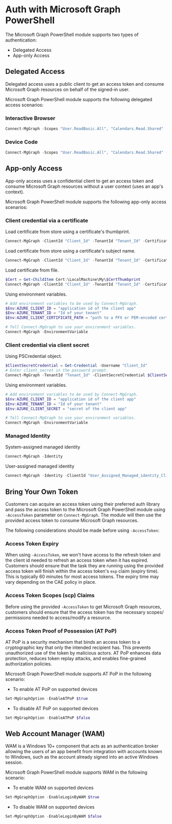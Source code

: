 ﻿# Auth with Microsoft Graph PowerShell

The Microsoft Graph PowerShell module supports two types of authentication:

- Delegated Access
- App-only Access

## Delegated Access

Delegated access uses a public client to get an access token and consume Microsoft Graph resources on behalf of the signed-in user.

Microsoft Graph PowerShell module supports the following delegated access scenarios:

### Interactive Browser

```PowerShell
Connect-MgGraph -Scopes "User.ReadBasic.All", "Calendars.Read.Shared"
```

### Device Code

```PowerShell
Connect-MgGraph -Scopes "User.ReadBasic.All", "Calendars.Read.Shared" -UseDeviceCode
```

## App-only Access

App-only access uses a confidential client to get an access token and consume Microsoft Graph resources without a user context (uses an app's context).

Microsoft Graph PowerShell module supports the following app-only access scenarios:

### Client credential via a certificate

Load certificate from store using a certificate's thumbprint.

```PowerShell
Connect-MgGraph -ClientId "Client_Id" -TenantId "Tenant_Id" -CertificateThumbprint "Cert_Thumbprint"
```

Load certificate from store using a certificate's subject name.

```PowerShell
Connect-MgGraph -ClientId "Client_Id" -TenantId "Tenant_Id" -CertificateSubjectName "Cert_Subject_Name"
```

Load certificate from file.

```PowerShell
$Cert = Get-ChildItem Cert:\LocalMachine\My\$CertThumbprint
Connect-MgGraph -ClientId "Client_Id" -TenantId "Tenant_Id" -Certificate $Cert
```

Using environment variables.

```PowerShell
# Add environment variables to be used by Connect-MgGraph.
$Env:AZURE_CLIENT_ID = "application id of the client app"
$Env:AZURE_TENANT_ID = "Id of your tenant"
$Env:AZURE_CLIENT_CERTIFICATE_PATH = "path to a PFX or PEM-encoded certificate file including private key"

# Tell Connect-MgGraph to use your environment variables.
Connect-MgGraph -EnvironmentVariable
```

### Client credential via client secret

Using PSCredential object.

```PowerShell
$ClientSecretCredential = Get-Credential -Username "Client_Id"
# Enter client_secret in the password prompt.
Connect-MgGraph -TenantId "Tenant_Id" -ClientSecretCredential $ClientSecretCredential
```

Using environment variables.

```PowerShell
# Add environment variables to be used by Connect-MgGraph.
$Env:AZURE_CLIENT_ID = "application id of the client app"
$Env:AZURE_TENANT_ID = "Id of your tenant"
$Env:AZURE_CLIENT_SECRET = "secret of the client app"

# Tell Connect-MgGraph to use your environment variables.
Connect-MgGraph -EnvironmentVariable
```

### Managed Identity

System-assigned managed identity

```PowerShell
Connect-MgGraph -Identity
```

User-assigned managed identity

```PowerShell
Connect-MgGraph -Identity -ClientId "User_Assigned_Managed_identity_Client_Id"
```

## Bring Your Own Token

Customers can acquire an access token using their preferred auth library and pass the access token to the Microsoft Graph PowerShell module using `-AccessToken` parameter on `Connect-MgGraph`. The module will then use the provided access token to consume Microsoft Graph resources.

The following considerations should be made before using `-AccessToken`:

### Access Token Expiry

When using `-AccessToken`, we won't have access to the refresh token and the client id needed to refresh an access token when it has expired. Customers should ensure that the task they are running using the provided access token will finish within the access token's `exp` claim (expiry time). This is typically 60 minutes for most access tokens. The expiry time may vary depending on the CAE policy in place.

### Access Token Scopes (scp) Claims

Before using the provided `-AccessToken` to get Microsoft Graph resources, customers should ensure that the access token has the necessary scopes/ permissions needed to access/modify a resource.

### Access Token Proof of Possession (AT PoP)

AT PoP is a security mechanism that binds an access token to a cryptographic key that only the intended recipient has. This prevents unauthorized use of the token by malicious actors. AT PoP enhances data protection, reduces token replay attacks, and enables fine-grained authorization policies.

Microsoft Graph PowerShell module supports AT PoP in the following scenario:

- To enable AT PoP on supported devices

```PowerShell
Set-MgGraphOption -EnableATPoP $true
```

- To disable AT PoP on supported devices

```PowerShell
Set-MgGraphOption -EnableATPoP $false
```

## Web Account Manager (WAM)

WAM is a Windows 10+ component that acts as an authentication broker allowing the users of an app benefit from integration with accounts known to Windows, such as the account already signed into an active Windows session.

Microsoft Graph PowerShell module supports WAM in the following scenario:

- To enable WAM on supported devices

```PowerShell
Set-MgGraphOption -EnableLoginByWAM $true
```

- To disable WAM on supported devices

```PowerShell
Set-MgGraphOption -EnableLoginByWAM $false
```
